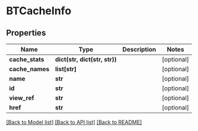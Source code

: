 # BTCacheInfo

## Properties
Name | Type | Description | Notes
------------ | ------------- | ------------- | -------------
**cache_stats** | **dict(str, dict(str, str))** |  | [optional] 
**cache_names** | **list[str]** |  | [optional] 
**name** | **str** |  | [optional] 
**id** | **str** |  | [optional] 
**view_ref** | **str** |  | [optional] 
**href** | **str** |  | [optional] 

[[Back to Model list]](../README.md#documentation-for-models) [[Back to API list]](../README.md#documentation-for-api-endpoints) [[Back to README]](../README.md)


